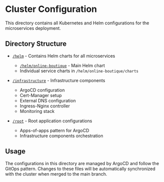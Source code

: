 # Cluster Configuration

This directory contains all Kubernetes and Helm configurations for the microservices deployment.

## Directory Structure

- [`/helm`](./helm) - Contains Helm charts for all microservices
  - [`/helm/online-boutique`](./helm/online-boutique) - Main Helm chart
  - Individual service charts in `/helm/online-boutique/charts`

- [`/infrastructure`](./infrastructure) - Infrastructure components
  - ArgoCD configuration
  - Cert-Manager setup
  - External DNS configuration
  - Ingress-Nginx controller
  - Monitoring stack

- [`/root`](./root) - Root application configurations
  - Apps-of-apps pattern for ArgoCD
  - Infrastructure components orchestration

## Usage

The configurations in this directory are managed by ArgoCD and follow the GitOps pattern. Changes to these files will be automatically synchronized with the cluster when merged to the main branch. 